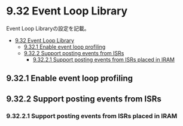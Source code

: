 # 9.32 Event Loop Library
Event Loop Libraryの設定を記載。

- [9.32 Event Loop Library](#932-event-loop-library)
  - [9.32.1 Enable event loop profiling](#9321-enable-event-loop-profiling)
  - [9.32.2 Support posting events from ISRs](#9322-support-posting-events-from-isrs)
    - [9.32.2.1 Support posting events from ISRs placed in IRAM](#93221-support-posting-events-from-isrs-placed-in-iram)

## 9.32.1 Enable event loop profiling
## 9.32.2 Support posting events from ISRs
### 9.32.2.1 Support posting events from ISRs placed in IRAM
